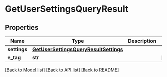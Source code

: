 # GetUserSettingsQueryResult


## Properties
Name | Type | Description | Notes
------------ | ------------- | ------------- | -------------
**settings** | [**GetUserSettingsQueryResultSettings**](GetUserSettingsQueryResultSettings.md) |  | 
**e_tag** | **str** |  | [optional] 

[[Back to Model list]](../README.md#documentation-for-models) [[Back to API list]](../README.md#documentation-for-api-endpoints) [[Back to README]](../README.md)


